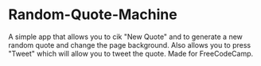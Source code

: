 # Random-Quote-Machine

A simple app that allows you to cik "New Quote" and to generate a new random quote and change the page background. Also allows you to press "Tweet" which will allow you to tweet the quote. Made for FreeCodeCamp.
